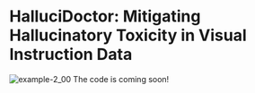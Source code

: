 # HalluciDoctor: Mitigating Hallucinatory Toxicity in Visual Instruction Data
![example-2_00](https://github.com/Yuqifan1117/HalluciDoctor/assets/48062034/55a462c4-8e37-432d-8aca-900ba275b762)
The code is coming soon!
